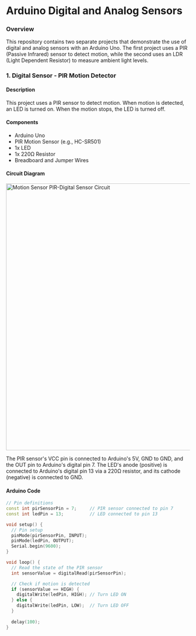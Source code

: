 # Arduino Digital and Analog Sensors

### **Overview**

This repository contains two separate projects that demonstrate the use of digital and analog sensors with an Arduino Uno. The first project uses a PIR (Passive Infrared) sensor to detect motion, while the second uses an LDR (Light Dependent Resistor) to measure ambient light levels.

### **1. Digital Sensor - PIR Motion Detector**

#### **Description**
This project uses a PIR sensor to detect motion. When motion is detected, an LED is turned on. When the motion stops, the LED is turned off.

#### **Components**
* Arduino Uno
* PIR Motion Sensor (e.g., HC-SR501)
* 1x LED
* 1x 220Ω Resistor
* Breadboard and Jumper Wires

#### **Circuit Diagram**
<img width="1440" height="729" alt="Motion Sensor PIR-Digital Sensor Circuit" src="https://github.com/user-attachments/assets/6ac1ac4f-eaf8-432c-a68a-9be4b8091574" />

The PIR sensor's VCC pin is connected to Arduino's 5V, GND to GND, and the OUT pin to Arduino's digital pin 7. The LED's anode (positive) is connected to Arduino's digital pin 13 via a 220Ω resistor, and its cathode (negative) is connected to GND.

#### **Arduino Code**
```cpp
// Pin definitions
const int pirSensorPin = 7;     // PIR sensor connected to pin 7
const int ledPin = 13;          // LED connected to pin 13

void setup() {
  // Pin setup
  pinMode(pirSensorPin, INPUT);
  pinMode(ledPin, OUTPUT);
  Serial.begin(9600);
}

void loop() {
  // Read the state of the PIR sensor
  int sensorValue = digitalRead(pirSensorPin);

  // Check if motion is detected
  if (sensorValue == HIGH) {
    digitalWrite(ledPin, HIGH); // Turn LED ON
  } else {
    digitalWrite(ledPin, LOW);  // Turn LED OFF
  }
  
  delay(100);
}
